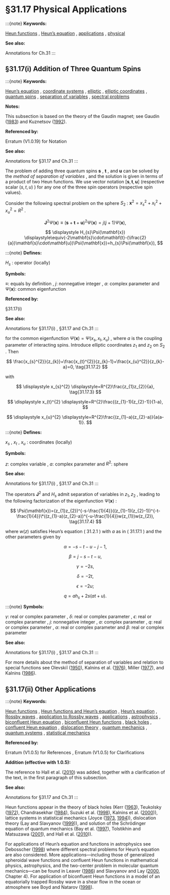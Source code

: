 # §31.17 Physical Applications

:::{note}
**Keywords:**

[Heun functions](http://dlmf.nist.gov/search/search?q=Heun%20functions) , [Heun’s equation](http://dlmf.nist.gov/search/search?q=Heun%20equation) , [applications](http://dlmf.nist.gov/search/search?q=applications) , [physical](http://dlmf.nist.gov/search/search?q=physical)

**See also:**

Annotations for Ch.31
:::


## §31.17(i) Addition of Three Quantum Spins

:::{note}
**Keywords:**

[Heun’s equation](http://dlmf.nist.gov/search/search?q=Heun%20equation) , [coordinate systems](http://dlmf.nist.gov/search/search?q=coordinate%20systems) , [elliptic](http://dlmf.nist.gov/search/search?q=elliptic) , [elliptic coordinates](http://dlmf.nist.gov/search/search?q=elliptic%20coordinates) , [quantum spins](http://dlmf.nist.gov/search/search?q=quantum%20spins) , [separation of variables](http://dlmf.nist.gov/search/search?q=separation%20of%20variables) , [spectral problems](http://dlmf.nist.gov/search/search?q=spectral%20problems)

**Notes:**

This subsection is based on the theory of the Gaudin magnet; see Gaudin ([1983](./bib/G.html#bib867 "La fonction d’onde de Bethe")) and Kuznetsov ([1992](./bib/K.html#bib1358 "Equivalence of two graphical calculi")).

**Referenced by:**

Erratum (V1.0.19) for Notation

**See also:**

Annotations for §31.17 and Ch.31
:::

The problem of adding three quantum spins $\mathbf{s}$ , $\mathbf{t}$ , and $\mathbf{u}$ can be solved by the *method of separation of variables* , and the solution is given in terms of a product of two Heun functions. We use vector notation $[\mathbf{s},\mathbf{t},\mathbf{u}]$ (respective scalar $(s,t,u)$ ) for any one of the three spin operators (respective spin values).

Consider the following spectral problem on the sphere $S_{2}$ : $\mathbf{x}^{2}=x_{s}^{2}+x_{t}^{2}+x_{u}^{2}=R^{2}$ .

<a id="E1"></a>

<a id="Ex1"></a>
$$
\displaystyle\mathbf{J}^{2}\Psi(\mathbf{x}) \displaystyle\equiv(\mathbf{s}+\mathbf{t}+\mathbf{u})^{2}\Psi(\mathbf{x})=j(j+1)\Psi(\mathbf{x}), \tag{31.17.1}
$$

<a id="Ex2"></a>
$$
\displaystyle H_{s}\Psi(\mathbf{x}) \displaystyle\equiv(-2\mathbf{s}\cdot\mathbf{t}-(\ifrac{2}{a})\mathbf{s}\cdot\mathbf{u})\Psi(\mathbf{x})=h_{s}\Psi(\mathbf{x}),
$$

:::{note}
**Defines:**

$H_{s}$ : operator (locally)

**Symbols:**

$\equiv$: equals by definition , $j$: nonnegative integer , $a$: complex parameter and $\Psi(\mathbf{x})$: common eigenfunction

**Referenced by:**

§31.17(i)

**See also:**

Annotations for §31.17(i) , §31.17 and Ch.31
:::

for the common eigenfunction $\Psi(\mathbf{x})=\Psi(x_{s},x_{t},x_{u})$ , where $a$ is the coupling parameter of interacting spins. Introduce elliptic coordinates $z_{1}$ and $z_{2}$ on $S_{2}$ . Then


<a id="E2"></a>
$$
\frac{x_{s}^{2}}{z_{k}}+\frac{x_{t}^{2}}{z_{k}-1}+\frac{x_{u}^{2}}{z_{k}-a}=0, \tag{31.17.2}
$$

with

<a id="E3"></a>

<a id="Ex3"></a>
$$
\displaystyle x_{s}^{2} \displaystyle=R^{2}\frac{z_{1}z_{2}}{a}, \tag{31.17.3}
$$

<a id="Ex4"></a>
$$
\displaystyle x_{t}^{2} \displaystyle=R^{2}\frac{(z_{1}-1)(z_{2}-1)}{1-a},
$$

<a id="Ex5"></a>
$$
\displaystyle x_{u}^{2} \displaystyle=R^{2}\frac{(z_{1}-a)(z_{2}-a)}{a(a-1)}.
$$

:::{note}
**Defines:**

$x_{s}$ , $x_{t}$ , $x_{u}$ : coordinates (locally)

**Symbols:**

$z$: complex variable , $a$: complex parameter and $R^{2}$: sphere

**See also:**

Annotations for §31.17(i) , §31.17 and Ch.31
:::

The operators $\mathbf{J}^{2}$ and $H_{s}$ admit separation of variables in $z_{1},z_{2}$ , leading to the following factorization of the eigenfunction $\Psi(\mathbf{x})$ :


<a id="E4"></a>
$$
\Psi(\mathbf{x})=(z_{1}z_{2})^{-s-\frac{1}{4}}((z_{1}-1)(z_{2}-1))^{-t-\frac{1}{4}}\*((z_{1}-a)(z_{2}-a))^{-u-\frac{1}{4}}w(z_{1})w(z_{2}), \tag{31.17.4}
$$

where $w(z)$ satisfies Heun’s equation ( 31.2.1 ) with $a$ as in ( 31.17.1 ) and the other parameters given by

<a id="E5"></a>

<a id="Ex6"></a>
$$
\displaystyle\alpha \displaystyle=-s-t-u-j-1, \tag{31.17.5}
$$

<a id="Ex7"></a>
$$
\displaystyle\beta \displaystyle=j-s-t-u,
$$

<a id="Ex8"></a>
$$
\displaystyle\gamma \displaystyle=-2s,
$$

<a id="Ex9"></a>
$$
\displaystyle\delta \displaystyle=-2t,
$$

<a id="Ex10"></a>
$$
\displaystyle\epsilon \displaystyle=-2u;
$$

<a id="Ex11"></a>
$$
\displaystyle q \displaystyle=ah_{s}+2s(at+u).
$$

:::{note}
**Symbols:**

$\gamma$: real or complex parameter , $\delta$: real or complex parameter , $\epsilon$: real or complex parameter , $j$: nonnegative integer , $a$: complex parameter , $q$: real or complex parameter , $\alpha$: real or complex parameter and $\beta$: real or complex parameter

**See also:**

Annotations for §31.17(i) , §31.17 and Ch.31
:::

For more details about the method of separation of variables and relation to special functions see Olevskiĭ ([1950](./bib/O.html#bib1775 "Triorthogonal systems in spaces of constant curvature in which the equation = + ⁢ Δ 2 u ⁢ λ u 0 allows a complete separation of variables")), Kalnins et al. ([1976](./bib/K.html#bib1214 "The group ⁢ O ( 4 ) , separation of variables and the hydrogen atom")), Miller ([1977](./bib/M.html#bib1624 "Symmetry and Separation of Variables")), and Kalnins ([1986](./bib/K.html#bib1209 "Separation of Variables for Riemannian Spaces of Constant Curvature")).


## §31.17(ii) Other Applications

:::{note}
**Keywords:**

[Heun functions](http://dlmf.nist.gov/search/search?q=Heun%20functions) , [Heun functions and Heun’s equation](http://dlmf.nist.gov/search/search?q=Heun%20functions%20and%20Heun%20equation) , [Heun’s equation](http://dlmf.nist.gov/search/search?q=Heun%20equation) , [Rossby waves](http://dlmf.nist.gov/search/search?q=Rossby%20waves) , [application to Rossby waves](http://dlmf.nist.gov/search/search?q=application%20to%20Rossby%20waves) , [applications](http://dlmf.nist.gov/search/search?q=applications) , [astrophysics](http://dlmf.nist.gov/search/search?q=astrophysics) , [biconfluent Heun equation](http://dlmf.nist.gov/search/search?q=biconfluent%20Heun%20equation) , [biconfluent Heun functions](http://dlmf.nist.gov/search/search?q=biconfluent%20Heun%20functions) , [black holes](http://dlmf.nist.gov/search/search?q=black%20holes) , [confluent Heun equation](http://dlmf.nist.gov/search/search?q=confluent%20Heun%20equation) , [dislocation theory](http://dlmf.nist.gov/search/search?q=dislocation%20theory) , [quantum mechanics](http://dlmf.nist.gov/search/search?q=quantum%20mechanics) , [quantum systems](http://dlmf.nist.gov/search/search?q=quantum%20systems) , [statistical mechanics](http://dlmf.nist.gov/search/search?q=statistical%20mechanics)

**Referenced by:**

Erratum (V1.0.5) for References , Erratum (V1.0.5) for Clarifications

**Addition (effective with 1.0.5):**

The reference to Hall et al. ([2010](./bib/H.html#bib2751 "Soft-core Coulomb potentials and Heun’s differential equation")) was added, together with a clarification of the text, in the first paragraph of this subsection.

**See also:**

Annotations for §31.17 and Ch.31
:::

Heun functions appear in the theory of black holes (Kerr ([1963](./bib/K.html#bib1259 "Gravitational field of a spinning mass as an example of algebraically special metrics")), Teukolsky ([1972](./bib/T.html#bib2240 "Rotating black holes: Separable wave equations for gravitational and electromagnetic perturbations")), Chandrasekhar ([1984](./bib/C.html#bib463 "The Mathematical Theory of Black Holes")), Suzuki et al. ([1998](./bib/S.html#bib2185 "Perturbations of Kerr-de Sitter black holes and Heun’s equations")), Kalnins et al. ([2000](./bib/K.html#bib1213 "Special Functions and Perturbations of Black Holes"))), lattice systems in statistical mechanics (Joyce ([1973](./bib/J.html#bib1194 "On the simple cubic lattice Green function"), [1994](./bib/J.html#bib1195 "On the cubic lattice Green functions"))), dislocation theory (Lay and Slavyanov ([1999](./bib/L.html#bib1389 "Heun’s equation with nearby singularities"))), and solution of the Schrödinger equation of quantum mechanics (Bay et al. ([1997](./bib/B.html#bib222 "Avoided crossings of the quartic oscillator")), Tolstikhin and Matsuzawa ([2001](./bib/T.html#bib2261 "Hyperspherical elliptic harmonics and their relation to the Heun equation")), and Hall et al. ([2010](./bib/H.html#bib2751 "Soft-core Coulomb potentials and Heun’s differential equation"))).

For applications of Heun’s equation and functions in astrophysics see Debosscher ([1998](./bib/D.html#bib623 "Unification of one-dimensional Fokker-Planck equations beyond hypergeometrics: Factorizer solution method and eigenvalue schemes")) where different spectral problems for Heun’s equation are also considered. More applications—including those of generalized spheroidal wave functions and confluent Heun functions in mathematical physics, astrophysics, and the two-center problem in molecular quantum mechanics—can be found in Leaver ([1986](./bib/L.html#bib1391 "Solutions to a generalized spheroidal wave equation: Teukolsky’s equations in general relativity, and the two-center problem in molecular quantum mechanics")) and Slavyanov and Lay ([2000](./bib/S.html#bib2105 "Special Functions: A Unified Theory Based on Singularities"), Chapter 4). For application of biconfluent Heun functions in a model of an equatorially trapped Rossby wave in a shear flow in the ocean or atmosphere see Boyd and Natarov ([1998](./bib/B.html#bib330 "A Sturm-Liouville eigenproblem of the fourth kind: A critical latitude with equatorial trapping")).
